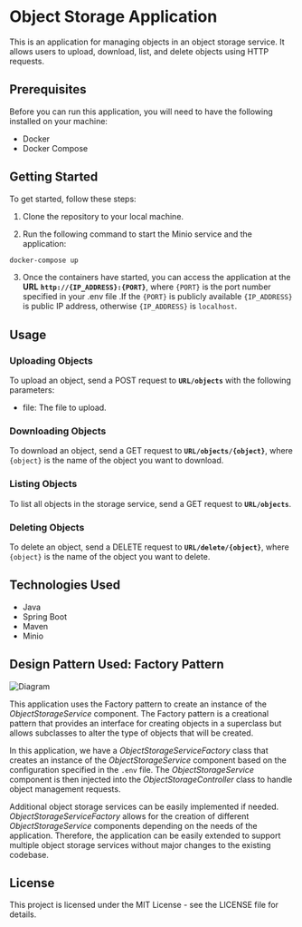 # Object Storage Application

This is an application for managing objects in an object storage service. It allows users to upload, download, list, and delete objects using HTTP requests.

## Prerequisites

Before you can run this application, you will need to have the following installed on your machine:

- Docker
- Docker Compose

## Getting Started
To get started, follow these steps:

1. Clone the repository to your local machine.

2. Run the following command to start the Minio service and the application:

```cmd 
docker-compose up
```
3. Once the containers have started, you can access the application at the **URL** **`http://{IP_ADDRESS}:{PORT}`**, where `{PORT}` is the port number specified in your .env file .If the `{PORT}` is publicly available `{IP_ADDRESS}` is public IP address, otherwise `{IP_ADDRESS}` is `localhost`.

## Usage

### Uploading Objects
To upload an object, send a POST request to **`URL/objects`** with the following parameters:

- file: The file to upload.

### Downloading Objects
To download an object, send a GET request to **`URL/objects/{object}`**, where `{object}` is the name of the object you want to download.

### Listing Objects
To list all objects in the storage service, send a GET request to **`URL/objects`**.

### Deleting Objects
To delete an object, send a DELETE request to **`URL/delete/{object}`**, where `{object}` is the name of the object you want to delete.

## Technologies Used
- Java
- Spring Boot
- Maven
- Minio

## Design Pattern Used: Factory Pattern

![Diagram](../assets/diagram.png?raw=true)

This application uses the Factory pattern to create an instance of the *ObjectStorageService* component. The Factory pattern is a creational pattern that provides an interface for creating objects in a superclass but allows subclasses to alter the type of objects that will be created.

In this application, we have a *ObjectStorageServiceFactory* class that creates an instance of the *ObjectStorageService* component based on the configuration specified in the `.env` file. The *ObjectStorageService* component is then injected into the *ObjectStorageController* class to handle object management requests.

Additional object storage services can be easily implemented if needed. *ObjectStorageServiceFactory* allows for the creation of different *ObjectStorageService* components depending on the needs of the application. Therefore, the application can be easily extended to support multiple object storage services without major changes to the existing codebase.

## License
This project is licensed under the MIT License - see the LICENSE file for details.